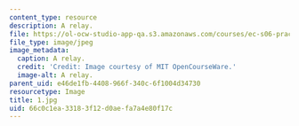 ```yaml
---
content_type: resource
description: A relay.
file: https://ol-ocw-studio-app-qa.s3.amazonaws.com/courses/ec-s06-practical-electronics-fall-2004/66c0c1ea33183f12d0aefa7a4e80f17c_1.jpg
file_type: image/jpeg
image_metadata:
  caption: A relay.
  credit: 'Credit: Image courtesy of MIT OpenCourseWare.'
  image-alt: A relay.
parent_uid: e46de1fb-4408-966f-340c-6f1004d34730
resourcetype: Image
title: 1.jpg
uid: 66c0c1ea-3318-3f12-d0ae-fa7a4e80f17c
---
```

